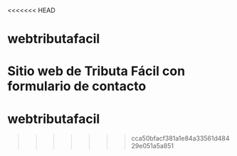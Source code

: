 <<<<<<< HEAD
# webtributafacil
Sitio web de Tributa Fácil con formulario de contacto
=======
# webtributafacil
>>>>>>> cca50bfacf381a1e84a33561d48429e051a5a851
